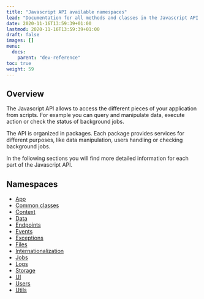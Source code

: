 ```yaml
---
title: "Javascript API available namespaces"
lead: "Documentation for all methods and classes in the Javascript API of the Slingr platform."
date: 2020-11-16T13:59:39+01:00
lastmod: 2020-11-16T13:59:39+01:00
draft: false
images: []
menu:
  docs:
    parent: "dev-reference"
toc: true
weight: 59
---
```


## Overview

The Javascript API allows to access the different pieces of your application from scripts. For
example you can query and manipulate data, execute action or check the status of background jobs.

The API is organized in packages. Each package provides services for different purposes, like
data manipulation, users handling or checking background jobs.

In the following sections you will find more detailed information for each part of the
Javascript API.

## Namespaces

- [App]({{site.baseurl}}/app-development-js-api-app.html)
- [Common classes]({{site.baseurl}}/app-development-js-api-commons.html)
- [Context]({{site.baseurl}}/app-development-js-api-context.html)
- [Data]({{site.baseurl}}/app-development-js-api-data.html)
- [Endpoints]({{site.baseurl}}/app-development-js-api-endpoints.html)
- [Events]({{site.baseurl}}/app-development-js-api-events.html)
- [Exceptions]({{site.baseurl}}/app-development-js-api-exceptions.html)
- [Files]({{site.baseurl}}/app-development-js-api-files.html)
- [Internationalization]({{site.baseurl}}/app-development-js-api-i18n.html)
- [Jobs]({{site.baseurl}}/app-development-js-api-jobs.html)
- [Logs]({{site.baseurl}}/app-development-js-api-logs.html)
- [Storage]({{site.baseurl}}/app-development-js-api-storage.html)
- [UI]({{site.baseurl}}/app-development-js-api-ui.html)
- [Users]({{site.baseurl}}/app-development-js-api-users.html)
- [Utils]({{site.baseurl}}/app-development-js-api-utils.html)
